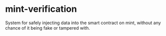 # mint-verification
System for safely injecting data into the smart contract on mint, without any chance of it being fake or tampered with.
